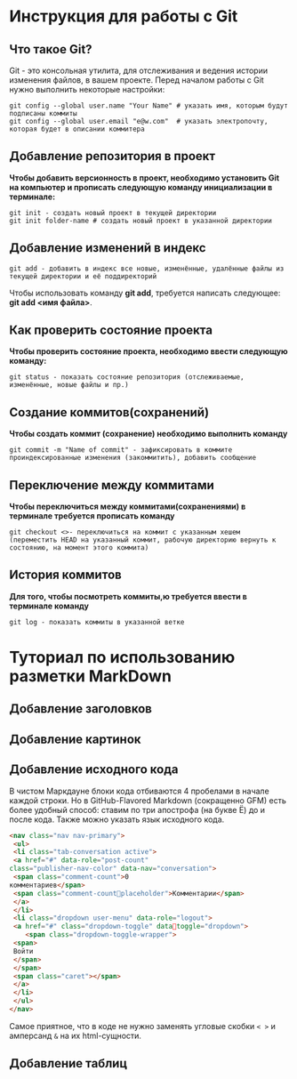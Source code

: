 # Инструкция для работы с Git

## Что такое Git?
Git - это консольная утилита, для отслеживания и ведения истории изменения файлов, в вашем проекте.
Перед началом работы c Git нужно выполнить некоторые настройки:
```fix
git config --global user.name "Your Name" # указать имя, которым будут подписаны коммиты
git config --global user.email "e@w.com"  # указать электропочту, которая будет в описании коммитера
```
## Добавление репозитория в проект
**Чтобы добавить версионность в проект, необходимо установить Git на компьютер и прописать следующую команду инициализации в терминале:**
```fix
git init - cоздать новый проект в текущей директории
git init folder-name # создать новый проект в указанной директории
```
## Добавление изменений в индекс
```fix
git add - добавить в индекс все новые, изменённые, удалённые файлы из текущей директории и её поддиректорий
```
Чтобы использовать команду **git add**, требуется написать следующее: **git add <имя файла>**.
## Как проверить состояние проекта

**Чтобы проверить состояние проекта, необходимо ввести следующую команду:**
```fix
git status - показать состояние репозитория (отслеживаемые, изменённые, новые файлы и пр.)
```
## Создание коммитов(сохранений)
**Чтобы создать коммит (сохранение) необходимо выполнить команду**
```fix
git commit -m "Name of commit" - зафиксировать в коммите проиндексированные изменения (закоммитить), добавить сообщение
```
## Переключение между коммитами
**Чтобы переключиться между коммитами(сохранениями) в терминале требуется прописать команду**
```fix
git checkout <>- переключиться на коммит с указанным хешем (переместить HEAD на указанный коммит, рабочую директорию вернуть к состоянию, на момент этого коммита)
```
## История коммитов
**Для того, чтобы посмотреть коммиты,ю требуется ввести в терминале команду**
```fix
git log - показать коммиты в указанной ветке
```
# Туториал по использованию разметки MarkDown

## Добавление заголовков





## Добавление картинок




## Добавление исходного кода 
В чистом Маркдауне блоки кода отбиваются 4 пробелами в
начале каждой строки.
Но в GitHub-Flavored Markdown (сокращенно GFM) есть
более удобный способ: ставим по три апострофа (на букве
Ё) до и после кода. Также можно указать язык исходного
кода.
```html
<nav class="nav nav-primary">
 <ul>
 <li class="tab-conversation active">
 <a href="#" data-role="post-count"
class="publisher-nav-color" data-nav="conversation">
 <span class="comment-count">0
комментариев</span>
 <span class="comment-countplaceholder">Комментарии</span>
 </a>
 </li>
 <li class="dropdown user-menu" data-role="logout">
 <a href="#" class="dropdown-toggle" datatoggle="dropdown">
    <span class="dropdown-toggle-wrapper">
 <span>
 Войти
 </span>
 </span>
 <span class="caret"></span>
 </a>
 </li>
 </ul>
</nav>
```
Самое приятное, что в коде не нужно заменять угловые
скобки `< >` и амперсанд `&` на их html-сущности.



## Добавление таблиц
